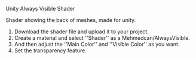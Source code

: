 Unity Always Visible Shader

Shader showing the back of meshes, made for unity.

1) Download the shader file and upload it to your project.
2) Create a material and select ''Shader'' as a  Mehmedcan/AlwaysVisible.
3) And then adjust the ''Main Color'' and ''Visible Color'' as you want.
4) Set the transparency feature.
